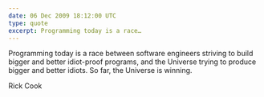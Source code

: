 ```yaml
---
date: 06 Dec 2009 18:12:00 UTC
type: quote
excerpt: Programming today is a race…
---
```


Programming today is a race between software engineers striving to build
bigger and better idiot-proof programs, and the Universe trying to produce
bigger and better idiots. So far, the Universe is winning.

Rick Cook
